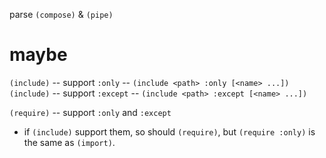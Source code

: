 parse `(compose)` & `(pipe)`

# maybe

`(include)` -- support `:only` -- `(include <path> :only [<name> ...])`
`(include)` -- support `:except` -- `(include <path> :except [<name> ...])`

`(require)` -- support `:only` and `:except`
- if `(include)` support them, so should `(require)`,
  but `(require :only)` is the same as `(import)`.
